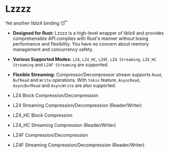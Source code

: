 # Lzzzz
Yet another liblz4 binding 😴

- **Designed for Rust:** Lzzzz is a high-level wrapper of liblz4 and provides comprehensible API complies with Rust's manner without losing performance and flexibility. You have no concern about memory management and concurrency safety.

- **Various Supported Modes:** `LZ4`, `LZ4_HC`, `LZ4F`, `LZ4 Streaming`, `LZ4_HC Streaming` and `LZ4F Streaming` are supported.

- **Flexible Streaming:** Compressor/Decompressor stream supports `Read`, `BufRead` and `Write` operations. 
With `tokio` feature, `AsyncRead`, `AsyncBufRead` and `AsyncWrite` are also supported.

- LZ4 Block Compression/Decompression
- LZ4 Streaming Compression/Decompression (Reader/Writer)
- LZ4_HC Block Compression
- LZ4_HC Streaming Compression (Reader/Writer)
- LZ4F Compression/Decompression
- LZ4F Streaming Compression/Decompression (Reader/Writer)
